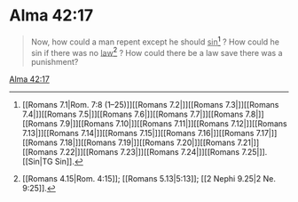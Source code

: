 # Alma 42:17

> Now, how could a man repent except he should <u>sin</u>[^a] ? How could he sin if there was no <u>law</u>[^b] ? How could there be a law save there was a punishment?

[Alma 42:17](https://www.churchofjesuschrist.org/study/scriptures/bofm/alma/42?lang=eng&id=p17#p17)


[^a]: [[Romans 7.1|Rom. 7:8 (1–25)]][[Romans 7.2|]][[Romans 7.3|]][[Romans 7.4|]][[Romans 7.5|]][[Romans 7.6|]][[Romans 7.7|]][[Romans 7.8|]][[Romans 7.9|]][[Romans 7.10|]][[Romans 7.11|]][[Romans 7.12|]][[Romans 7.13|]][[Romans 7.14|]][[Romans 7.15|]][[Romans 7.16|]][[Romans 7.17|]][[Romans 7.18|]][[Romans 7.19|]][[Romans 7.20|]][[Romans 7.21|]][[Romans 7.22|]][[Romans 7.23|]][[Romans 7.24|]][[Romans 7.25|]]. [[Sin|TG Sin]].  
[^b]: [[Romans 4.15|Rom. 4:15]]; [[Romans 5.13|5:13]]; [[2 Nephi 9.25|2 Ne. 9:25]].  

